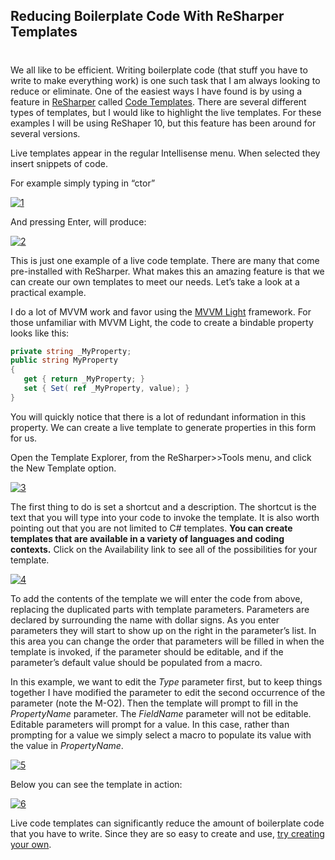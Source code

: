 

## Reducing Boilerplate Code With ReSharper Templates 
#
We all like to be efficient. Writing boilerplate code (that stuff you have to write to make everything work) is one such task that I am always looking to reduce or eliminate. One of the easiest ways I have found is by using a feature in [ReSharper](https://www.jetbrains.com/resharper/) called [Code Templates](https://www.jetbrains.com/resharper/features/code_templates.html). There are several different types of templates, but I would like to highlight the live templates. For these examples I will be using ReShaper 10, but this feature has been around for several versions.

Live templates appear in the regular Intellisense menu. When selected they insert snippets of code.

For example simply typing in “ctor”

[![1](https://intellitect.com/wp-content/uploads/2015/11/1.png)](https://intellitect.com/wp-content/uploads/2015/11/1.png "Reducing Boilerplate Code with ReSharper Templates")

And pressing Enter, will produce:

[![2](https://intellitect.com/wp-content/uploads/2015/11/2.png)](https://intellitect.com/wp-content/uploads/2015/11/2.png "Reducing Boilerplate Code with ReSharper Templates")

This is just one example of a live code template. There are many that come pre-installed with ReSharper. What makes this an amazing feature is that we can create our own templates to meet our needs. Let’s take a look at a practical example.

I do a lot of MVVM work and favor using the [MVVM Light](https://www.mvvmlight.net/) framework. For those unfamiliar with MVVM Light, the code to create a bindable property looks like this:

```csharp
private string _MyProperty;
public string MyProperty
{
   get { return _MyProperty; }
   set { Set( ref _MyProperty, value); }
}
```

You will quickly notice that there is a lot of redundant information in this property. We can create a live template to generate properties in this form for us.

Open the Template Explorer, from the ReSharper>>Tools menu, and click the New Template option.

[![3](https://intellitect.com/wp-content/uploads/2015/11/3.png)](https://intellitect.com/wp-content/uploads/2015/11/3.png "Reducing Boilerplate Code with ReSharper Templates")

The first thing to do is set a shortcut and a description. The shortcut is the text that you will type into your code to invoke the template. It is also worth pointing out that you are not limited to C# templates. **You can create templates that are available in a variety of languages and coding contexts.** Click on the Availability link to see all of the possibilities for your template.

[![4](https://intellitect.com/wp-content/uploads/2015/11/4.png)](https://intellitect.com/wp-content/uploads/2015/11/4.png "Reducing Boilerplate Code with ReSharper Templates")

To add the contents of the template we will enter the code from above, replacing the duplicated parts with template parameters. Parameters are declared by surrounding the name with dollar signs. As you enter parameters they will start to show up on the right in the parameter’s list. In this area you can change the order that parameters will be filled in when the template is invoked, if the parameter should be editable, and if the parameter’s default value should be populated from a macro.

In this example, we want to edit the $Type$ parameter first, but to keep things together I have modified the parameter to edit the second occurrence of the parameter (note the M-O2). Then the template will prompt to fill in the $PropertyName$ parameter. The $FieldName$ parameter will not be editable. Editable parameters will prompt for a value. In this case, rather than prompting for a value we simply select a macro to populate its value with the value in $PropertyName$.

[![5](https://intellitect.com/wp-content/uploads/2015/11/5.png)](https://intellitect.com/wp-content/uploads/2015/11/5.png "Reducing Boilerplate Code with ReSharper Templates")

Below you can see the template in action:

[![6](https://intellitect.com/wp-content/uploads/2015/11/6.gif)](https://intellitect.com/wp-content/uploads/2015/11/6.gif "Reducing Boilerplate Code with ReSharper Templates")

Live code templates can significantly reduce the amount of boilerplate code that you have to write. Since they are so easy to create and use, [try creating your own](https://www.jetbrains.com/resharper/help/Templates__Index.html).
